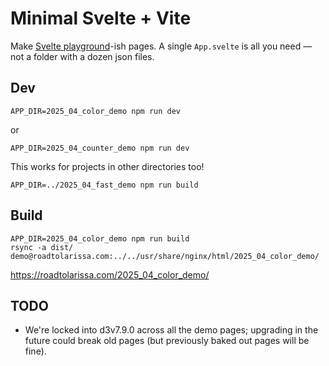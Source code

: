 # Minimal Svelte + Vite

Make [Svelte playground](https://svelte.dev/playground/hello-world)-ish pages. A single `App.svelte` is all you need — not a folder with a dozen json files.

## Dev

```
APP_DIR=2025_04_color_demo npm run dev
```

or

```
APP_DIR=2025_04_counter_demo npm run dev
```

This works for projects in other directories too!

```
APP_DIR=../2025_04_fast_demo npm run build
```


## Build

```
APP_DIR=2025_04_color_demo npm run build
rsync -a dist/ demo@roadtolarissa.com:../../usr/share/nginx/html/2025_04_color_demo/
```

https://roadtolarissa.com/2025_04_color_demo/

## TODO

- We're locked into d3v7.9.0 across all the demo pages; upgrading in the future could break old pages (but previously baked out pages will be fine).
